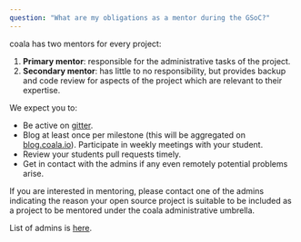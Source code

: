 ```yaml
---
question: "What are my obligations as a mentor during the GSoC?"
---
```

coala has two mentors for every project:

1.  **Primary mentor**: responsible for the administrative tasks of the project.
2.  **Secondary mentor**: has little to no responsibility, but provides backup
    and code review for aspects of the project which are relevant to their
    expertise.

We expect you to:

* Be active on [gitter](https://coala.io/chat).
* Blog at least once per milestone (this will be aggregated on
[blog.coala.io](https://blog.coala.io)).
Participate in weekly meetings with your student.
* Review your students pull requests timely.
* Get in contact with the admins if any even remotely
potential problems arise.

If you are interested in mentoring, please contact one of the admins
indicating the reason your open source project is suitable to be included as
a project to be mentored under the coala administrative umbrella.

List of admins is [here](http://projects.coala.io/#/mentors).
